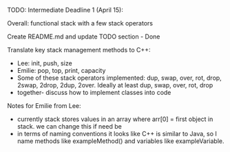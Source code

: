 TODO: 
Intermediate Deadline 1 (April 15): 

Overall: functional stack with a few stack operators

Create README.md and update TODO section - Done 

Translate key stack management methods to C++:
- Lee: init, push, size
- Emilie: pop, top, print, capacity
- Some of these stack operators implemented: dup, swap, over, rot, drop, 2swap, 2drop, 2dup, 2over. Ideally at least dup, swap, over, rot, drop
- together- discuss how to implement classes into code


Notes for Emilie from Lee:
- currently stack stores values in an array where arr[0] = first object in stack. we can change this if need be
- in terms of naming conventions it looks like C++ is similar to Java, so I name methods like exampleMethod() and variables like exampleVariable.